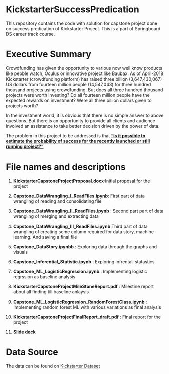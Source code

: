 # KickstarterSuccessPredication
This repository contains the code with solution for capstone project done on success predication of Kickstarter Project. This is a part of Springboard DS career track course.

Executive Summary
==================
Crowdfunding has given the opportunity to various now well know products like pebble watch, Oculus or innovative project like Baubax. As of April-2018 Kickstarter (crowdfunding platform) has raised three billion (3,647,430,067) US dollars from fourteen million people (14,547,043) for three hundred thousand projects using crowdfunding. 
But does all three hundred thousand projects were worth investing?
Do all fourteen million people have the expected rewards on investment? Were all three billion dollars given to projects worth?

In the investment world, it is obvious that there is no simple answer to above questions. But there is an opportunity to provide all clients and audience involved an assistance to take better decision driven by the power of data.   

The problem in this project to be addressed is that <u>**“Is it possible to estimate the probability of success for the recently launched or still running project?”**</u> 


File names and descriptions
===========================
1. **KickstarterCapstoneProjectProposal.docx**:Initial proposal for the project

2. **Capstone_DataWrangling_I_ReadFiles.ipynb**: First part of data wrangling of reading and consolidating file

3. **Capstone_DataWrangling_II_ReadFiles.ipynb** : Second part part of data wrangling of merging and extracting data 

4. **Capstone_DataWrangling_III_ReadFiles.ipynb** Third part of data wrangling of creating some column required for data story, machine learning. And saving a final file

5. **Capstone_DataStory.ipynbb** : Exploring data through the graphs and visuals

6. **Capstone_Inferential_Statistic.ipynb** : Exploring infrentail statastics 

7. **Capstone_ML_LogisticRegression.ipynb** : Implementing logistic regrssion as baseline analysis

8. **KickstarterCapstoneProjectMileStoneReport.pdf** : Milestine report about all finding till baseline anlaysis

9. **Capstone_ML_LogisticRegression_RandomForestClass.ipynb** : Implementing random forest ML with various variations as final analysis

10. **KickstarterCapstoneProjectFinalReport_draft.pdf** : Final report for the project

11. **Slide deck**



Data Source
===========================

The data can be found on [Kickstarter Dataset](https://webrobots.io/kickstarter-datasets)
